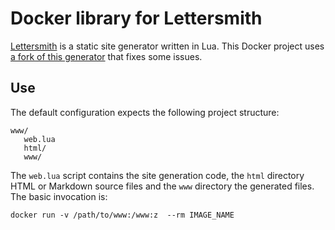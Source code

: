 # Docker library for Lettersmith

[Lettersmith](https://github.com/gordonbrander/lettersmith) is a static site
generator written in Lua. This Docker project uses [a fork of this
generator](https://github.com/michal-h21/lettersmith) that fixes some issues.

## Use 

The default configuration expects the following project structure:

   
    www/
       web.lua
       html/
       www/

The `web.lua` script contains the site generation code, the `html` directory HTML or Markdown source files and the `www` directory the generated files. The basic invocation is:

    docker run -v /path/to/www:/www:z  --rm IMAGE_NAME

